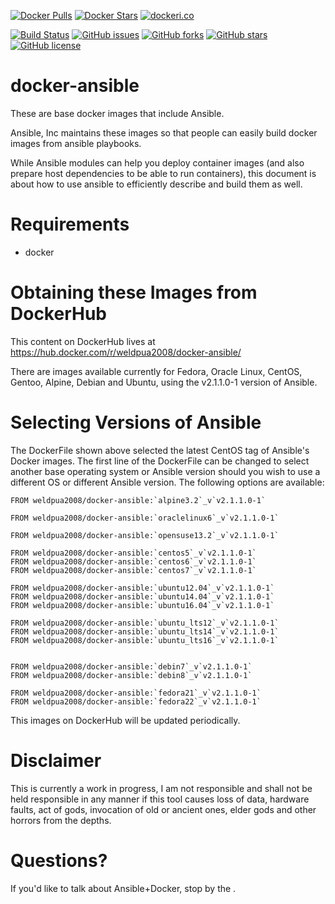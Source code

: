 [![Docker Pulls](https://img.shields.io/docker/pulls/mashape/kong.svg)](https://hub.docker.com/r/weldpua2008/docker-ansible/)
[![Docker Stars](https://img.shields.io/docker/stars/_/ubuntu.svg)](https://hub.docker.com/r/weldpua2008/docker-ansible/)
[![dockeri.co](http://dockeri.co/image/weldpua2008/docker-ansible)](https://hub.docker.com/r/weldpua2008/docker-ansible/)

[![Build Status](https://travis-ci.org/weldpua2008/docker-ansible.svg?branch=ansible_v2.1.x)](https://travis-ci.org/weldpua2008/docker-ansible) [![GitHub issues](https://img.shields.io/github/issues/weldpua2008/docker-ansible.svg)](https://github.com/weldpua2008/docker-ansible/issues) [![GitHub forks](https://img.shields.io/github/forks/weldpua2008/docker-ansible.svg)](https://github.com/weldpua2008/docker-ansible/network) [![GitHub stars](https://img.shields.io/github/stars/weldpua2008/docker-ansible.svg)](https://github.com/weldpua2008/docker-ansible/stargazers) [![GitHub license](https://img.shields.io/badge/license-MIT-blue.svg)](https://raw.githubusercontent.com/weldpua2008/docker-ansible/master/LICENSE) 

docker-ansible
===================
These are base docker images that include Ansible.  

Ansible, Inc maintains these images so that people can easily build docker images from ansible playbooks.

While Ansible modules can help you deploy container images (and also prepare host dependencies to be able to run containers), this document is about how to use ansible to efficiently describe and build them as well.

Requirements
=====================================

* docker

Obtaining these Images from DockerHub
=====================================

This content on DockerHub lives at https://hub.docker.com/r/weldpua2008/docker-ansible/

There are images available currently for Fedora, Oracle Linux, CentOS, Gentoo, Alpine, Debian and Ubuntu, using the v2.1.1.0-1 version of Ansible.

Selecting Versions of Ansible
=============================
The DockerFile shown above selected the latest CentOS tag of Ansible's Docker images.
The first line of the DockerFile can be changed to select another base operating system or Ansible version should you wish to use a different OS or different Ansible version.
The following options are available:

    FROM weldpua2008/docker-ansible:`alpine3.2`_v`v2.1.1.0-1`
    
    FROM weldpua2008/docker-ansible:`oraclelinux6`_v`v2.1.1.0-1`
    
    FROM weldpua2008/docker-ansible:`opensuse13.2`_v`v2.1.1.0-1`

    FROM weldpua2008/docker-ansible:`centos5`_v`v2.1.1.0-1`
    FROM weldpua2008/docker-ansible:`centos6`_v`v2.1.1.0-1`
    FROM weldpua2008/docker-ansible:`centos7`_v`v2.1.1.0-1`
    
    FROM weldpua2008/docker-ansible:`ubuntu12.04`_v`v2.1.1.0-1`
    FROM weldpua2008/docker-ansible:`ubuntu14.04`_v`v2.1.1.0-1`
    FROM weldpua2008/docker-ansible:`ubuntu16.04`_v`v2.1.1.0-1`

    FROM weldpua2008/docker-ansible:`ubuntu_lts12`_v`v2.1.1.0-1`
    FROM weldpua2008/docker-ansible:`ubuntu_lts14`_v`v2.1.1.0-1`
    FROM weldpua2008/docker-ansible:`ubuntu_lts16`_v`v2.1.1.0-1`


    FROM weldpua2008/docker-ansible:`debin7`_v`v2.1.1.0-1`
    FROM weldpua2008/docker-ansible:`debin8`_v`v2.1.1.0-1`

    FROM weldpua2008/docker-ansible:`fedora21`_v`v2.1.1.0-1`
    FROM weldpua2008/docker-ansible:`fedora22`_v`v2.1.1.0-1`
    
This images on DockerHub will be updated periodically.

Disclaimer
=============================

This is currently a work in progress, I am not responsible and shall not
be held responsible in any manner if this tool causes loss of data, hardware
faults, act of gods, invocation of old or ancient ones, elder gods and other
horrors from the depths.

Questions?
==========

If you'd like to talk about Ansible+Docker, stop by the .

